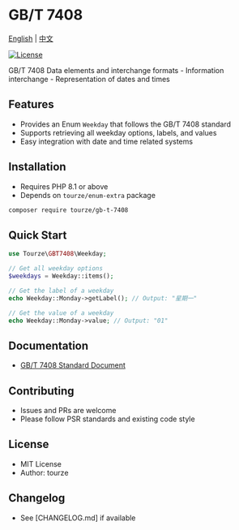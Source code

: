 # GB/T 7408

[English](README.md) | [中文](README.zh-CN.md)

[![License](https://img.shields.io/badge/license-MIT-blue.svg)](LICENSE)

GB/T 7408 Data elements and interchange formats - Information interchange - Representation of dates and times

## Features

- Provides an Enum `Weekday` that follows the GB/T 7408 standard
- Supports retrieving all weekday options, labels, and values
- Easy integration with date and time related systems

## Installation

- Requires PHP 8.1 or above
- Depends on `tourze/enum-extra` package

```bash
composer require tourze/gb-t-7408
```

## Quick Start

```php
use Tourze\GBT7408\Weekday;

// Get all weekday options
$weekdays = Weekday::items();

// Get the label of a weekday
echo Weekday::Monday->getLabel(); // Output: "星期一"

// Get the value of a weekday
echo Weekday::Monday->value; // Output: "01"
```

## Documentation

- [GB/T 7408 Standard Document](https://std.samr.gov.cn/gb/search/gbDetailed?id=0DF2F72AE375403DE06397BE0A0A87C4)

## Contributing

- Issues and PRs are welcome
- Please follow PSR standards and existing code style

## License

- MIT License
- Author: tourze

## Changelog

- See [CHANGELOG.md] if available
